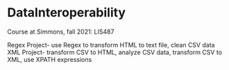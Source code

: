 # DataInteroperability
Course at Simmons, fall 2021: LIS487

Regex Project- use Regex to transform HTML to text file, clean CSV data
XML Project- transform CSV to HTML, analyze CSV data, transform CSV to XML, use XPATH expressions
